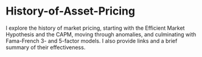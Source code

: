 # History-of-Asset-Pricing
I explore the history of market pricing, starting with the Efficient Market Hypothesis and the CAPM, moving through anomalies, and culminating with Fama-French 3- and 5-factor models. I also provide links and a brief summary of their effectiveness.
